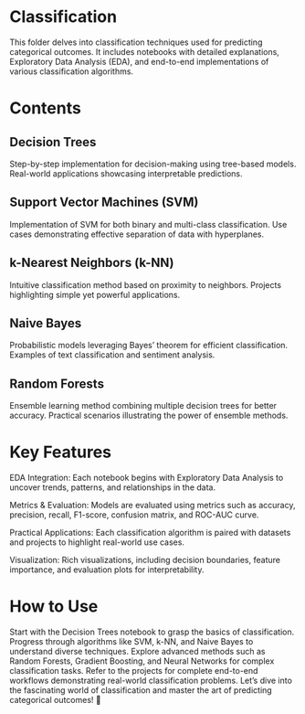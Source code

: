 # Classification 
This folder delves into classification techniques used for predicting categorical outcomes. It includes notebooks with detailed explanations, Exploratory Data Analysis (EDA), and end-to-end implementations of various classification algorithms.

# Contents
## Decision Trees
Step-by-step implementation for decision-making using tree-based models.
Real-world applications showcasing interpretable predictions.
## Support Vector Machines (SVM)
Implementation of SVM for both binary and multi-class classification.
Use cases demonstrating effective separation of data with hyperplanes.
## k-Nearest Neighbors (k-NN)
Intuitive classification method based on proximity to neighbors.
Projects highlighting simple yet powerful applications.
## Naive Bayes
Probabilistic models leveraging Bayes’ theorem for efficient classification.
Examples of text classification and sentiment analysis.
## Random Forests
Ensemble learning method combining multiple decision trees for better accuracy.
Practical scenarios illustrating the power of ensemble methods.
# Key Features
EDA Integration: Each notebook begins with Exploratory Data Analysis to uncover trends, patterns, and relationships in the data.

Metrics & Evaluation: Models are evaluated using metrics such as accuracy, precision, recall, F1-score, confusion matrix, and ROC-AUC curve.

Practical Applications: Each classification algorithm is paired with datasets and projects to highlight real-world use cases.

Visualization: Rich visualizations, including decision boundaries, feature importance, and evaluation plots for interpretability.
# How to Use
Start with the Decision Trees notebook to grasp the basics of classification.
Progress through algorithms like SVM, k-NN, and Naive Bayes to understand diverse techniques.
Explore advanced methods such as Random Forests, Gradient Boosting, and Neural Networks for complex classification tasks.
Refer to the projects for complete end-to-end workflows demonstrating real-world classification problems.
Let’s dive into the fascinating world of classification and master the art of predicting categorical outcomes! 🚀

